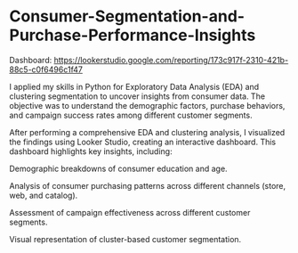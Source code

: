 # Consumer-Segmentation-and-Purchase-Performance-Insights
Dashboard:
https://lookerstudio.google.com/reporting/173c917f-2310-421b-88c5-c0f6496c1f47

I applied my skills in Python for Exploratory Data Analysis (EDA) and clustering segmentation to uncover insights from consumer data. The objective was to understand the demographic factors, purchase behaviors, and campaign success rates among different customer segments.

After performing a comprehensive EDA and clustering analysis, I visualized the findings using Looker Studio, creating an interactive dashboard. This dashboard highlights key insights, including:

Demographic breakdowns of consumer education and age.

Analysis of consumer purchasing patterns across different channels (store, web, and catalog).

Assessment of campaign effectiveness across different customer segments.

Visual representation of cluster-based customer segmentation.

